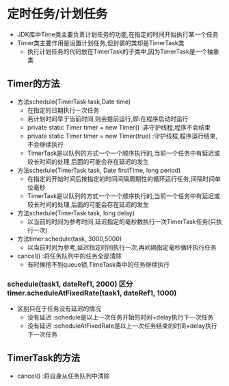 # 定时任务/计划任务
- JDK库中Time类主要负责计划任务的功能,在指定的时间开始执行某一个任务
- Timer类主要作用是设置计划任务,但封装的类却是TimerTask类
	- 执行计划任务的代码放在TimerTask的子类中,因为TimerTask是一个抽象类
## Timer的方法
- 方法schedule(TimerTask task,Date time)
	- 在指定的日期执行一次任务
	- 若计划时间早于当前时间,则会提前运行,即:在程序启动时运行
	- private static Timer timer = new Timer() :非守护线程,程序不会结束
	- private static Timer timer = new Timer(true) :守护线程,程序运行结束,不会继续执行
	- TimerTask是以队列的方式一个一个顺序执行的,当前一个任务中有延迟或较长时间的处理,后面的可能会存在延迟的发生
- 方法schedule(TimerTask task, Date firstTime, long period)
	- 在指定的开始时间后按指定的时间间隔周期性的循环运行任务,间隔时间单位毫秒
	- TimerTask是以队列的方式一个一个顺序执行的,当前一个任务中有延迟或较长时间的处理,后面的可能会存在延迟的发生
- 方法schedule(TimerTask task, long delay)
	- 以当前的时间为参考时间,延迟指定的毫秒数执行一次TimerTask任务(只执行一次)
- 方法timer.schedule(task, 3000,5000)
	- 以当前时间为参考,延迟指定时间执行一次,再间隔指定毫秒循环执行任务
- cancel() :将任务队列中的任务全部清除
	- 有时候抢不到queue锁,TimeTask类中的任务继续执行
### schedule(task1, dateRef1, 2000) 区分timer.scheduleAtFixedRate(task1, dateRef1, 1000)
- 区别只在于任务没有延迟的情况
	- 没有延迟 :schedule是以上一次任务开始的时间+delay执行下一次任务
	- 没有延迟 :scheduleAtFixedRate是以上一次任务结束的时间+delay执行下一次任务
## TimerTask的方法
- cancel() :将自身从任务队列中清除


